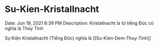 # Su-Kien-Kristallnacht

Date: Jun 19, 2021 8:39 PM
Description: Kristallnacht là từ tiếng Đức có nghĩa là Thủy Tinh

Sự Kiện Kristallnacht (Tiếng Đức) nghĩa là [[Su-Kien-Dem-Thuy-Tinh]]